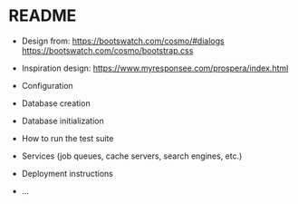 # README



* Design from: https://bootswatch.com/cosmo/#dialogs
https://bootswatch.com/cosmo/bootstrap.css

* Inspiration design: https://www.myresponsee.com/prospera/index.html

* Configuration

* Database creation

* Database initialization

* How to run the test suite

* Services (job queues, cache servers, search engines, etc.)

* Deployment instructions

* ...
